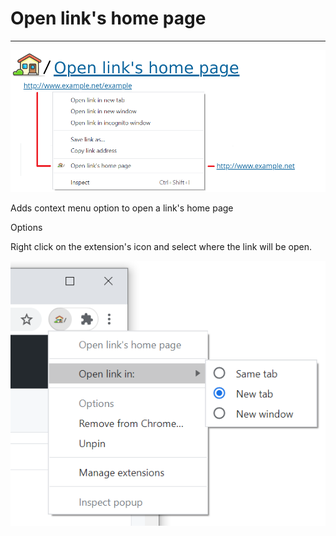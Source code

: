 # Open link's home page

---

![AppIamge](https://github.com/MrLuxan/OpenLinksHomePage/blob/master/docs/Title.png?raw=true)

Adds context menu option to open a link's home page

Options

Right click on the extension's icon and select where the link will be open.

![Options](https://github.com/MrLuxan/OpenLinksHomePage/blob/master/docs/Options.png?raw=true)
